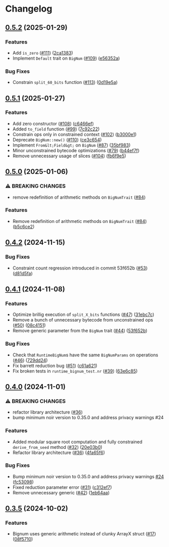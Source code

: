 # Changelog

## [0.5.2](https://github.com/noir-lang/noir-bignum/compare/v0.5.1...v0.5.2) (2025-01-29)


### Features

* Add `is_zero` ([#111](https://github.com/noir-lang/noir-bignum/issues/111)) ([2ca1383](https://github.com/noir-lang/noir-bignum/commit/2ca1383238b927d11fc12c48c618475172c0a677))
* Implement `Default` trait on `BigNum` ([#109](https://github.com/noir-lang/noir-bignum/issues/109)) ([e56352a](https://github.com/noir-lang/noir-bignum/commit/e56352a05c3cb8620076dd9e0453ef9b20974315))


### Bug Fixes

* Constrain `split_60_bits` function ([#113](https://github.com/noir-lang/noir-bignum/issues/113)) ([0d19e5a](https://github.com/noir-lang/noir-bignum/commit/0d19e5a34dbfa91e9f7c2eedb3e51b034ecd75d7))

## [0.5.1](https://github.com/noir-lang/noir-bignum/compare/v0.5.0...v0.5.1) (2025-01-27)


### Features

* Add zero constructor ([#108](https://github.com/noir-lang/noir-bignum/issues/108)) ([c6466ef](https://github.com/noir-lang/noir-bignum/commit/c6466ef6c831d6ecd12dbc9e921b822319f7e4a8))
* Added `to_field` function ([#99](https://github.com/noir-lang/noir-bignum/issues/99)) ([7c92c22](https://github.com/noir-lang/noir-bignum/commit/7c92c22d35bb2f4199d53b32dd339d6b9142bb0d))
* Constrain ops only in constrained context ([#102](https://github.com/noir-lang/noir-bignum/issues/102)) ([b3000e1](https://github.com/noir-lang/noir-bignum/commit/b3000e17c4f057be85cf36e56816ea77b719e5f2))
* Deprecate `BigNum::new()` ([#110](https://github.com/noir-lang/noir-bignum/issues/110)) ([ce3c654](https://github.com/noir-lang/noir-bignum/commit/ce3c654a077f2b5c96f53610123f9321fcd11089))
* Implement `From&lt;Field&gt;` on `BigNum` ([#87](https://github.com/noir-lang/noir-bignum/issues/87)) ([35bf983](https://github.com/noir-lang/noir-bignum/commit/35bf983bdf80abbb2f191dd6c464a6fe3516f9c2))
* Minor unconstrained bytecode optimizations ([#79](https://github.com/noir-lang/noir-bignum/issues/79)) ([b44ef7f](https://github.com/noir-lang/noir-bignum/commit/b44ef7f6bee56751e2d83848e84accf25e0bdc0f))
* Remove unnecessary usage of slices ([#104](https://github.com/noir-lang/noir-bignum/issues/104)) ([fb6f9e5](https://github.com/noir-lang/noir-bignum/commit/fb6f9e5982dda8729d6b12ef83ad3ef60cdf0b7e))

## [0.5.0](https://github.com/noir-lang/noir-bignum/compare/v0.4.2...v0.5.0) (2025-01-06)


### ⚠ BREAKING CHANGES

* remove redefinition of arithmetic methods on `BigNumTrait` ([#84](https://github.com/noir-lang/noir-bignum/issues/84))

### Features

* Remove redefinition of arithmetic methods on `BigNumTrait` ([#84](https://github.com/noir-lang/noir-bignum/issues/84)) ([b5c6ce2](https://github.com/noir-lang/noir-bignum/commit/b5c6ce20d8a5705127f3b0c33a17e77750fc91c2))

## [0.4.2](https://github.com/noir-lang/noir-bignum/compare/v0.4.1...v0.4.2) (2024-11-15)


### Bug Fixes

* Constraint count regression introduced in commit 53f652b  ([#53](https://github.com/noir-lang/noir-bignum/issues/53)) ([d81d5fa](https://github.com/noir-lang/noir-bignum/commit/d81d5fac5e2ea919bd93e513644d0edc5630261c))

## [0.4.1](https://github.com/noir-lang/noir-bignum/compare/v0.4.0...v0.4.1) (2024-11-08)


### Features

* Optimize brillig execution of `split_X_bits` functions ([#47](https://github.com/noir-lang/noir-bignum/issues/47)) ([31ebc7c](https://github.com/noir-lang/noir-bignum/commit/31ebc7cc03a7d8be4aef90a632515f79e3405c7a))
* Remove a bunch of unnecessary bytecode from unconstrained ops ([#50](https://github.com/noir-lang/noir-bignum/issues/50)) ([08c4151](https://github.com/noir-lang/noir-bignum/commit/08c4151f12cc4fe1831da2eba6c854948a17c3d8))
* Remove generic parameter from the `BigNum` trait ([#44](https://github.com/noir-lang/noir-bignum/issues/44)) ([53f652b](https://github.com/noir-lang/noir-bignum/commit/53f652b443967b589ae5ee3b3c9bdba5d3606806))


### Bug Fixes

* Check that `RuntimeBigNum`s have the same `BigNumParams` on operations ([#46](https://github.com/noir-lang/noir-bignum/issues/46)) ([729dd24](https://github.com/noir-lang/noir-bignum/commit/729dd244e07a17b4c5f4d24fcd63caae91e8d645))
* Fix barrett reduction bug ([#51](https://github.com/noir-lang/noir-bignum/issues/51)) ([c61a621](https://github.com/noir-lang/noir-bignum/commit/c61a621745fb6a6c3778fbee35344bc7cf79f6a9))
* Fix broken tests in `runtime_bignum_test.nr` ([#39](https://github.com/noir-lang/noir-bignum/issues/39)) ([63e6c85](https://github.com/noir-lang/noir-bignum/commit/63e6c851712ff3492d0b538437d3ddb0c6aacc1e))

## [0.4.0](https://github.com/noir-lang/noir-bignum/compare/v0.3.5...v0.4.0) (2024-11-01)


### ⚠ BREAKING CHANGES

* refactor library architecture ([#36](https://github.com/noir-lang/noir-bignum/issues/36))
* bump minimum noir version to 0.35.0 and address privacy warnings #24

### Features

* Added modular square root computation and fully constrained `derive_from_seed` method ([#32](https://github.com/noir-lang/noir-bignum/issues/32)) ([20e03b0](https://github.com/noir-lang/noir-bignum/commit/20e03b04f7e2c57b61538d707695ae02979c51b4))
* Refactor library architecture ([#36](https://github.com/noir-lang/noir-bignum/issues/36)) ([4fa65f6](https://github.com/noir-lang/noir-bignum/commit/4fa65f6be596ea1b6c6c49b784fa7a9aca95c5d4))


### Bug Fixes

* Bump minimum noir version to 0.35.0 and address privacy warnings [#24](https://github.com/noir-lang/noir-bignum/issues/24) ([fc53098](https://github.com/noir-lang/noir-bignum/commit/fc53098332e1843759114ad7c05118e8fee141ed))
* Fixed reduction parameter error ([#31](https://github.com/noir-lang/noir-bignum/issues/31)) ([c312ef7](https://github.com/noir-lang/noir-bignum/commit/c312ef72e2127153fad5afcffc5bf88045a5b4ba))
* Remove unnecessary generic ([#42](https://github.com/noir-lang/noir-bignum/issues/42)) ([1eb64aa](https://github.com/noir-lang/noir-bignum/commit/1eb64aab691e96d143775183987e7dfc2132bdc3))

## [0.3.5](https://github.com/noir-lang/noir-bignum/compare/v0.3.4...v0.3.5) (2024-10-02)


### Features

* Bignum uses generic arithmetic instead of clunky ArrayX struct ([#17](https://github.com/noir-lang/noir-bignum/issues/17)) ([08f5710](https://github.com/noir-lang/noir-bignum/commit/08f5710e085e55c038b8555032c90a31d7c91037))
